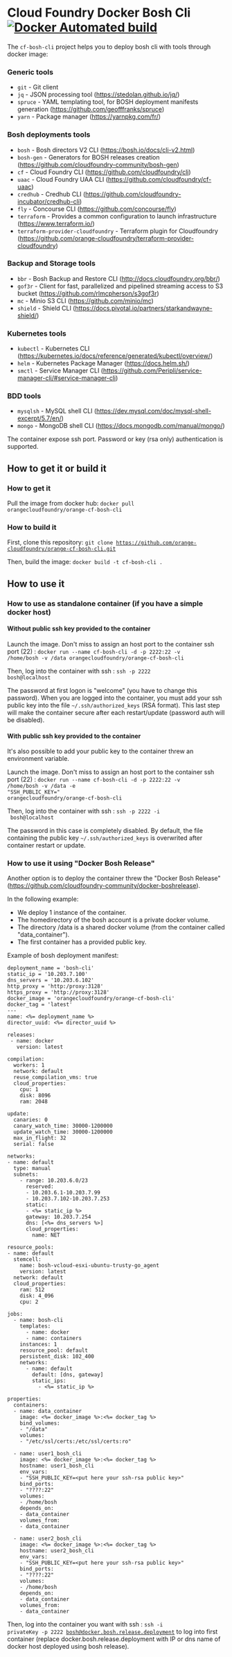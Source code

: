 # Cloud Foundry Docker Bosh Cli [![Docker Automated build](docker_automated.svg)](https://hub.docker.com/r/orangecloudfoundry/orange-cf-bosh-cli/)
The `cf-bosh-cli` project helps you to deploy bosh cli with tools through docker image:

### Generic tools
* `git` - Git client
* `jq` - JSON processing tool (https://stedolan.github.io/jq/)
* `spruce` - YAML templating tool, for BOSH deployment manifests generation (https://github.com/geofffranks/spruce)
* `yarn` - Package manager (https://yarnpkg.com/fr/)

### Bosh deployments tools
* `bosh` - Bosh directors V2 CLI (https://bosh.io/docs/cli-v2.html)
* `bosh-gen` - Generators for BOSH releases creation (https://github.com/cloudfoundry-community/bosh-gen)
* `cf` - Cloud Foundry CLI (https://github.com/cloudfoundry/cli)
* `uaac` - Cloud Foundry UAA CLI (https://github.com/cloudfoundry/cf-uaac)
* `credhub` - Credhub CLI (https://github.com/cloudfoundry-incubator/credhub-cli)
* `fly` - Concourse CLI (https://github.com/concourse/fly)
* `terraform` - Provides a common configuration to launch infrastructure (https://www.terraform.io/)
* `terraform-provider-cloudfoundry` - Terraform plugin for Cloudfoundry (https://github.com/orange-cloudfoundry/terraform-provider-cloudfoundry)

### Backup and Storage tools
* `bbr` - Bosh Backup and Restore CLI (http://docs.cloudfoundry.org/bbr/)
* `gof3r` - Client for fast, parallelized and pipelined streaming access to S3 bucket (https://github.com/rlmcpherson/s3gof3r)
* `mc` - Minio S3 CLI (https://github.com/minio/mc)
* `shield` - Shield CLI (https://docs.pivotal.io/partners/starkandwayne-shield/)

### Kubernetes tools
* `kubectl` - Kubernetes CLI (https://kubernetes.io/docs/reference/generated/kubectl/overview/)
* `helm` - Kubernetes Package Manager (https://docs.helm.sh/)
* `smctl` - Service Manager CLI (https://github.com/Peripli/service-manager-cli/#service-manager-cli)

### BDD tools
* `mysqlsh` - MySQL shell CLI (https://dev.mysql.com/doc/mysql-shell-excerpt/5.7/en/)
* `mongo` - MongoDB shell CLI (https://docs.mongodb.com/manual/mongo/)

The container expose ssh port. Password or key (rsa only) authentication is supported.

## How to get it or build it

### How to get it
Pull the image from docker hub: <code>docker pull orangecloudfoundry/orange-cf-bosh-cli</code>

### How to build it
First, clone this repository: <code>git clone https://github.com/orange-cloudfoundry/orange-cf-bosh-cli.git</code>

Then, build the image: <code>docker build -t cf-bosh-cli .</code>

## How to use it

### How to use as standalone container (if you have a simple docker host)

#### Without public ssh key provided to the container
Launch the image. Don't miss to assign an host port to the container ssh port (22) :
<code>docker run --name cf-bosh-cli -d -p 2222:22 -v /home/bosh -v /data orangecloudfoundry/orange-cf-bosh-cli</code>

Then, log into the container with ssh : <code>ssh -p 2222 bosh@localhost</code>

The password at first logon is "welcome" (you have to change this password). When you are logged into the container, you must add your ssh public key into the file <code>~/.ssh/authorized_keys</code> (RSA format). This last step will make the container secure after each restart/update (password auth will be disabled).

#### With public ssh key provided to the container
It's also possible to add your public key to the container threw an environment variable.

Launch the image. Don't miss to assign an host port to the container ssh port (22) :
<code>docker run --name cf-bosh-cli -d -p 2222:22 -v /home/bosh -v /data -e "SSH_PUBLIC_KEY=<put here your ssh-rsa public key>" orangecloudfoundry/orange-cf-bosh-cli</code>

Then, log into the container with ssh : <code>ssh -p 2222 -i <path to your rsa private key> bosh@localhost</code>

The password in this case is completely disabled. By default, the file containing the public key <code>~/.ssh/authorized_keys</code> is overwrited after container restart or update.

### How to use it using "Docker Bosh Release"
Another option is to deploy the container threw the "Docker Bosh Release" (https://github.com/cloudfoundry-community/docker-boshrelease).

In the following example:
* We deploy 1 instance of the container.
* The homedirectory of the bosh account is a private docker volume.
* The directory /data is a shared docker volume (from the container called "data_container").
* The first container has a provided public key.

Example of bosh deployment manifest:
```
deployment_name = 'bosh-cli'
static_ip = '10.203.7.100'
dns_servers = '10.203.6.102'
http_proxy = 'http:/proxy:3128'
https_proxy = 'http://proxy:3128'
docker_image = 'orangecloudfoundry/orange-cf-bosh-cli'
docker_tag = 'latest'
---
name: <%= deployment_name %>
director_uuid: <%= director_uuid %>

releases:
 - name: docker
   version: latest

compilation:
  workers: 1
  network: default
  reuse_compilation_vms: true
  cloud_properties:
    cpu: 1
    disk: 8096
    ram: 2048

update:
  canaries: 0
  canary_watch_time: 30000-1200000
  update_watch_time: 30000-1200000
  max_in_flight: 32
  serial: false

networks:
- name: default
  type: manual
  subnets:
    - range: 10.203.6.0/23
      reserved:
      - 10.203.6.1-10.203.7.99
      - 10.203.7.102-10.203.7.253
      static:
      - <%= static_ip %>
      gateway: 10.203.7.254
      dns: [<%= dns_servers %>]
      cloud_properties:
        name: NET

resource_pools:
- name: default
  stemcell:
    name: bosh-vcloud-esxi-ubuntu-trusty-go_agent
    version: latest
  network: default
  cloud_properties:
    ram: 512
    disk: 4_096
    cpu: 2

jobs:
  - name: bosh-cli
    templates:
      - name: docker
      - name: containers
    instances: 1
    resource_pool: default
    persistent_disk: 102_400
    networks:
      - name: default
        default: [dns, gateway]
        static_ips:
          - <%= static_ip %>

properties:
  containers:
  - name: data_container
    image: <%= docker_image %>:<%= docker_tag %>
    bind_volumes:
    - "/data"
    volumes:
    - "/etc/ssl/certs:/etc/ssl/certs:ro"

  - name: user1_bosh_cli
    image: <%= docker_image %>:<%= docker_tag %>
    hostname: user1_bosh_cli
    env_vars:
    - "SSH_PUBLIC_KEY=<put here your ssh-rsa public key>"
    bind_ports:
    - "????:22"
    volumes:
    - /home/bosh
    depends_on:
    - data_container
    volumes_from:
    - data_container

  - name: user2_bosh_cli
    image: <%= docker_image %>:<%= docker_tag %>
    hostname: user2_bosh_cli
    env_vars:
    - "SSH_PUBLIC_KEY=<put here your ssh-rsa public key>"
    bind_ports:
    - "????:22"
    volumes:
    - /home/bosh
    depends_on:
    - data_container
    volumes_from:
    - data_container
```

Then, log into the container you want with ssh : <code>ssh -i privateKey -p 2222 bosh@docker.bosh.release.deployment</code> to log into first container (replace docker.bosh.release.deployment with IP or dns name of docker host deployed using bosh release).
